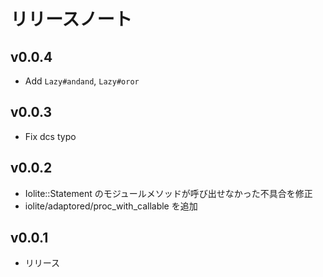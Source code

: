 # リリースノート

## v0.0.4

* Add `Lazy#andand`, `Lazy#oror`

## v0.0.3

* Fix dcs typo

## v0.0.2

* Iolite::Statement のモジュールメソッドが呼び出せなかった不具合を修正
* iolite/adaptored/proc_with_callable を追加

## v0.0.1

* リリース


